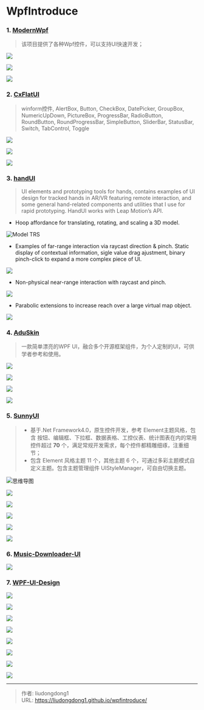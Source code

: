 # WpfIntroduce


### 1. [ModernWpf](https://github.com/Kinnara/ModernWpf)

> 该项目提供了各种Wpf控件，可以支持UI快速开发；

![](https://gitee.com/github-25970295/blogpictureV2/raw/master/image-20210323161351691.png)

![](https://gitee.com/github-25970295/blogpictureV2/raw/master/image-20210323161404658.png)

![](https://gitee.com/github-25970295/blogpictureV2/raw/master/image-20210323161435158.png)

### 2. **[ CxFlatUI](https://github.com/HuJinguang/CxFlatUI)**

> winform控件, AlertBox, Button, CheckBox, DatePicker, GroupBox, NumericUpDown, PictureBox, ProgressBar, RadioButton, RoundButton, RoundProgressBar, SimpleButton, SliderBar, StatusBar, Switch, TabControl, Toggle

![](https://gitee.com/github-25970295/blogpictureV2/raw/master/image-20210816200818098.png)

![](https://gitee.com/github-25970295/blogpictureV2/raw/master/image-20210816200831434.png)

![](https://gitee.com/github-25970295/blogpictureV2/raw/master/image-20210816200840156.png)

### 3. **[ handUI](https://github.com/crookookoo/handUI)**

> UI elements and prototyping tools for hands, contains examples of UI design for tracked hands in AR/VR featuring remote interaction, and some general hand-related components and utilities that I use for rapid prototyping. HandUI works with Leap Motion’s API.

- Hoop affordance for translating, rotating, and scaling a 3D model.

![Model TRS](https://gitee.com/github-25970295/blogpictureV2/raw/master/image-20210816201134161.png)

- Examples of far-range interaction via raycast direction & pinch. Static display of contextual information, sigle value drag ajustment, binary pinch-click to expand a more complex piece of UI.

![](https://gitee.com/github-25970295/blogpictureV2/raw/master/image-20210816201222795.png)

- Non-physical near-range interaction with raycast and pinch.

![](https://gitee.com/github-25970295/blogpictureV2/raw/master/image-20210816201240224.png)

- Parabolic extensions to increase reach over a large virtual map object.

![](https://gitee.com/github-25970295/blogpictureV2/raw/master/image-20210816201259088.png)

### 4. **[ AduSkin](https://github.com/aduskin/AduSkin)**

> 一款简单漂亮的WPF UI，融合多个开源框架组件，为个人定制的UI，可供学者参考和使用。

![](https://gitee.com/github-25970295/blogpictureV2/raw/master/image-20210816201533106.png)

![](https://gitee.com/github-25970295/blogpictureV2/raw/master/image-20210816201546612.png)

![](https://gitee.com/github-25970295/blogpictureV2/raw/master/image-20210816201600894.png)

![](https://gitee.com/github-25970295/blogpictureV2/raw/master/image-20210816201612800.png)

### 5. [SunnyUI](https://github.com/yhuse/SunnyUI)

> - 基于.Net Framework4.0，原生控件开发，参考 Element主题风格，包含 按钮、编辑框、下拉框、数据表格、工控仪表、统计图表在内的常用控件超过 **70** 个，满足常规开发需求，每个控件都精雕细琢，注重细节；
> - 包含 Element 风格主题 11 个，其他主题 6 个，可通过多彩主题模式自定义主题。包含主题管理组件 UIStyleManager，可自由切换主题。

![思维导图](https://gitee.com/github-25970295/blogpictureV2/raw/master/68747470733a2f2f696d616765732e67697465652e636f6d2f75706c6f6164732f696d616765732f323032302f303632372f3231303031365f66333230336138625f3431363732302e706e67)

![](https://gitee.com/github-25970295/blogpictureV2/raw/master/image-20210816201718469.png)

![](https://gitee.com/github-25970295/blogpictureV2/raw/master/image-20210816201730995.png)

![](https://gitee.com/github-25970295/blogpictureV2/raw/master/image-20210816201740611.png)

![](https://gitee.com/github-25970295/blogpictureV2/raw/master/image-20210816201753645.png)

![](https://gitee.com/github-25970295/blogpictureV2/raw/master/image-20210816201804543.png)

### 6. [Music-Downloader-UI](https://github.com/NiTian1207/Music-Downloader-UI)

![](https://gitee.com/github-25970295/blogpictureV2/raw/master/image-20210816201943848.png)

### 7. [WPF-UI-Design](https://github.com/liudongdong1/WPF-UI-Design)

![](https://gitee.com/github-25970295/blogpictureV2/raw/master/1.png)

![](https://gitee.com/github-25970295/blogpictureV2/raw/master/2.png)

![](https://gitee.com/github-25970295/blogpictureV2/raw/master/3.png)

![](https://gitee.com/github-25970295/blogpictureV2/raw/master/4.png)

![](https://gitee.com/github-25970295/blogpictureV2/raw/master/5.png)

![](https://gitee.com/github-25970295/blogpictureV2/raw/master/6.png)

![](https://gitee.com/github-25970295/blogpictureV2/raw/master/7.png)

![](https://gitee.com/github-25970295/blogpictureV2/raw/master/8.png)



---

> 作者: liudongdong1  
> URL: https://liudongdong1.github.io/wpfintroduce/  

